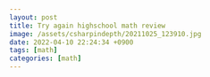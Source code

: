 ```yaml
---
layout: post
title: Try again highschool math review
image: /assets/csharpindepth/20211025_123910.jpg
date: 2022-04-10 22:24:34 +0900
tags: [math]
categories: [math]
---
```

<br>
